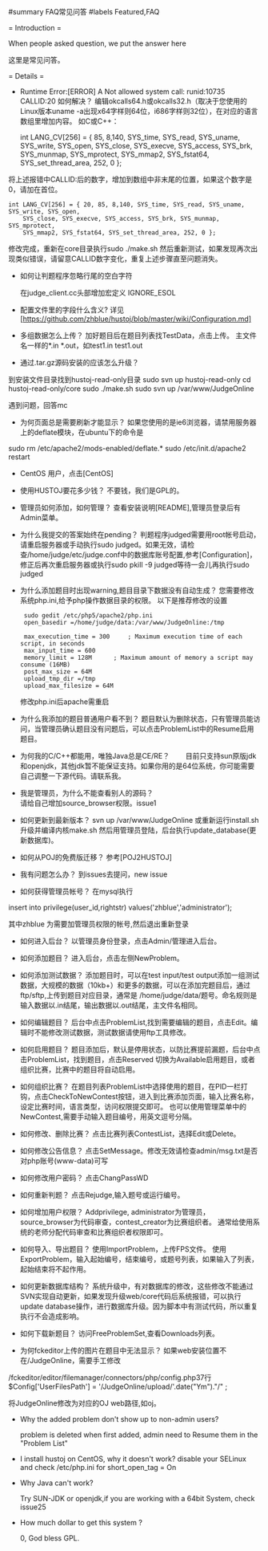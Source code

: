 #summary FAQ常见问答
#labels Featured,FAQ

= Introduction =

When people asked question, we put the answer here

这里是常见问答。

= Details =
* Runtime Error:[ERROR] A Not allowed system call: runid:10735 CALLID:20 如何解决？
编辑okcalls64.h或okcalls32.h（取决于您使用的Linux版本uname -a出现x64字样则64位，i686字样则32位），在对应的语言数组里增加内容。
如C或C++：

	int LANG_CV[256] = { 85, 8,140, SYS_time, SYS_read, SYS_uname, SYS_write, SYS_open,
		SYS_close, SYS_execve, SYS_access, SYS_brk, SYS_munmap, SYS_mprotect,
		SYS_mmap2, SYS_fstat64, SYS_set_thread_area, 252, 0 };


将上述报错中CALLID:后的数字，增加到数组中非末尾的位置，如果这个数字是0，请加在首位。

	int LANG_CV[256] = { 20, 85, 8,140, SYS_time, SYS_read, SYS_uname, SYS_write, SYS_open,
		SYS_close, SYS_execve, SYS_access, SYS_brk, SYS_munmap, SYS_mprotect,
		SYS_mmap2, SYS_fstat64, SYS_set_thread_area, 252, 0 };

修改完成，重新在core目录执行sudo ./make.sh
然后重新测试，如果发现再次出现类似错误，请留意CALLID数字变化，重复上述步骤直至问题消失。


* 如何让判题程序忽略行尾的空白字符

	在judge_client.cc头部增加宏定义 IGNORE_ESOL

* 配置文件里的字段什么含义?
	 详见 [https://github.com/zhblue/hustoj/blob/master/wiki/Configuration.md]
* 多组数据怎么上传？
加好题目后在题目列表找TestData，点击上传。
主文件名一样的*.in *.out，如test1.in test1.out

* 通过.tar.gz源码安装的应该怎么升级？

到安装文件目录找到hustoj-read-only目录
sudo svn up hustoj-read-only
cd hustoj-read-only/core
sudo ./make.sh
sudo svn up /var/www/JudgeOnline

遇到问题，回答mc
   
* 为何页面总是需要刷新才能显示？
    如果您使用的是ie6浏览器，请禁用服务器上的deflate模块，在ubuntu下的命令是

sudo rm /etc/apache2/mods-enabled/deflate.*
sudo /etc/init.d/apache2 restart

* CentOS 用户，点击[CentOS]
* 使用HUSTOJ要花多少钱？
    不要钱，我们是GPL的。
* 管理员如何添加，如何管理？
    查看安装说明[README],管理员登录后有Admin菜单。

* 为什么我提交的答案始终在pending？
    判题程序judged需要用root帐号启动，请重启服务器或手动执行sudo judged。如果无效，请检查/home/judge/etc/judge.conf中的数据库账号配置,参考[Configuration]，修正后再次重启服务器或执行sudo pkill -9 judged等待一会儿再执行sudo judged

* 为什么添加题目时出现warning,题目目录下数据没有自动生成？
    您需要修改系统php.ini,给予php操作数据目录的权限。
    以下是推荐修改的设置
    
       sudo gedit /etc/php5/apache2/php.ini 
       open_basedir =/home/judge/data:/var/www/JudgeOnline:/tmp  
       
       max_execution_time = 300     ; Maximum execution time of each script, in seconds
       max_input_time = 600 
       memory_limit = 128M      ; Maximum amount of memory a script may consume (16MB)
       post_max_size = 64M
       upload_tmp_dir =/tmp
       upload_max_filesize = 64M
      
    
     修改php.ini后apache需重启
    
* 为什么我添加的题目普通用户看不到？
    题目默认为删除状态，只有管理员能访问，当管理员确认题目没有问题后，可以点击ProblemList中的Resume启用题目。
 
* 为何我的C/C++都能用，唯独Java总是CE/RE？
　　目前只支持sun原版jdk和openjdk，其他jdk暂不能保证支持。如果你用的是64位系统，你可能需要自己调整一下源代码。请联系我。
* 我是管理员，为什么不能查看别人的源码？  
    请给自己增加source_browser权限。issue1
* 如何更新到最新版本？
    svn up /var/www/JudgeOnline
    或重新运行install.sh
    升级并编译内核make.sh
    然后用管理员登陆，后台执行update_database(更新数据库)。
* 如何从POJ的免费版迁移？
    参考[POJ2HUSTOJ]

* 我有问题怎么办？
    到issues去提问，new issue

*   如何获得管理员帐号？
在mysql执行

insert into privilege(user_id,rightstr) values('zhblue','administrator');

其中zhblue 为需要加管理员权限的帐号,然后退出重新登录

* 如何进入后台？
以管理员身份登录，点击Admin/管理进入后台。

* 如何添加题目？
进入后台，点击左侧NewProblem。

* 如何添加测试数据？
添加题目时，可以在test input/test output添加一组测试数据，大规模的数据（10kb+）和更多的数据，可以在添加完题目后，通过ftp/sftp,上传到题目对应目录，通常是 /home/judge/data/题号。命名规则是输入数据以.in结尾，输出数据以.out结尾，主文件名相同。

* 如何编辑题目？
后台中点击ProblemList,找到需要编辑的题目，点击Edit。编辑时不能修改测试数据，测试数据请使用ftp工具修改。

* 如何启用题目？
题目添加后，默认是停用状态，以防比赛提前漏题，后台中点击ProblemList，找到题目，点击Reserved 切换为Available启用题目，或者组织比赛，比赛中的题目将自动启用。

* 如何组织比赛？
在题目列表ProblemList中选择使用的题目，在PID一栏打钩，点击CheckToNewContest按钮，进入到比赛添加页面，输入比赛名称，设定比赛时间，语言类型，访问权限提交即可。
也可以使用管理菜单中的NewContest,需要手动输入题目编号，用英文逗号分隔。

* 如何修改、删除比赛？
点击比赛列表ContestList，选择Edit或Delete。

* 如何修改公告信息？
点击SetMessage。修改无效请检查admin/msg.txt是否对php账号(www-data)可写

* 如何修改用户密码？
点击ChangPassWD

* 如何重新判题？
点击Rejudge,输入题号或运行编号。

* 如何增加用户权限？
Addprivilege, administrator为管理员，source_browser为代码审查，contest_creator为比赛组织者。
通常给使用系统的老师分配代码审查和比赛组织者权限即可。

* 如何导入、导出题目？
使用ImportProblem，上传FPS文件。
使用ExportProblem，输入起始编号，结束编号，或题号列表，如果输入了列表，起始结束将不起作用。

* 如何更新数据库结构？
系统升级中，有对数据库的修改，这些修改不能通过SVN实现自动更新，如果发现升级web/core代码后系统报错，可以执行update database操作，进行数据库升级。因为脚本中有测试代码，所以重复执行不会造成影响。

* 如何下载新题目？
访问FreeProblemSet,查看Downloads列表。
* 为何fckeditor上传的图片在题目中无法显示？
如果web安装位置不在/JudgeOnline，需要手工修改

/fckeditor/editor/filemanager/connectors/php/config.php37行
$Config['UserFilesPath'] = '/JudgeOnline/upload/'.date("Ym")."/"  ;

将JudgeOnline修改为对应的OJ web路径,如oj。

* Why the added problem don't show up to non-admin users?
    
    problem is deleted when first added, admin need to Resume them in the "Problem List"
 
* I install hustoj on CentOS, why it doesn't work?
    disable your SELinux and check /etc/php.ini for short_open_tag = On

* Why Java can't work?
    
    Try SUN-JDK or openjdk,if you are working with a 64bit System, check issue25

* How much dollar to get this system ?
  
    0, God bless GPL.
